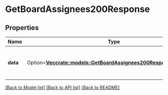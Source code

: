 # GetBoardAssignees200Response

## Properties

Name | Type | Description | Notes
------------ | ------------- | ------------- | -------------
**data** | Option<[**Vec<crate::models::GetBoardAssignees200ResponseDataInner>**](getBoardAssignees_200_response_data_inner.md)> | A list of board assignees and their roles. | [optional]

[[Back to Model list]](../README.md#documentation-for-models) [[Back to API list]](../README.md#documentation-for-api-endpoints) [[Back to README]](../README.md)



